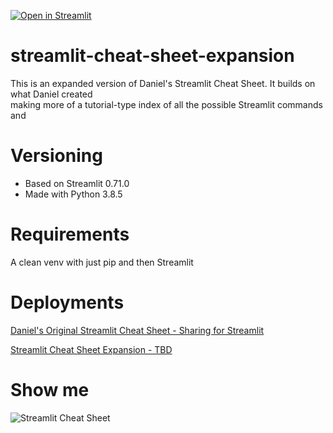 [![Open in Streamlit](https://static.streamlit.io/badges/streamlit_badge_black_white.svg)](https://share.streamlit.io/daniellewisdl/streamlit-cheat-sheet/master/app.py)

# streamlit-cheat-sheet-expansion
This is an expanded version of Daniel's Streamlit Cheat Sheet. It builds on what Daniel created \
making more of a tutorial-type index of all the possible Streamlit commands and 

# Versioning
* Based on Streamlit 0.71.0
* Made with Python 3.8.5

# Requirements
A clean venv with just pip and then Streamlit

# Deployments
[Daniel's Original Streamlit Cheat Sheet - Sharing for Streamlit](https://share.streamlit.io/daniellewisdl/streamlit-cheat-sheet/master/app.py)

[Streamlit Cheat Sheet Expansion - TBD]()

# Show me
![Streamlit Cheat Sheet](https://github.com/daniellewisDL/streamlit-cheat-sheet/blob/master/streamlit-cheat-sheet.png)

